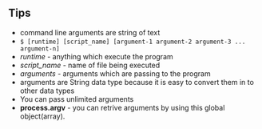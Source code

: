 ## Tips

* command line arguments are string of text
* `$ [runtime] [script_name] [argument-1 argument-2 argument-3 ... argument-n]`
* *runtime* - anything which execute the program
* *script_name* - name of file being executed
* *arguments* - arguments which are passing to the program
* arguments are String data type because it is easy to convert them in to other data types
* You can pass unlimited arguments
* **process.argv** - you can retrive arguments by using this global object(array).